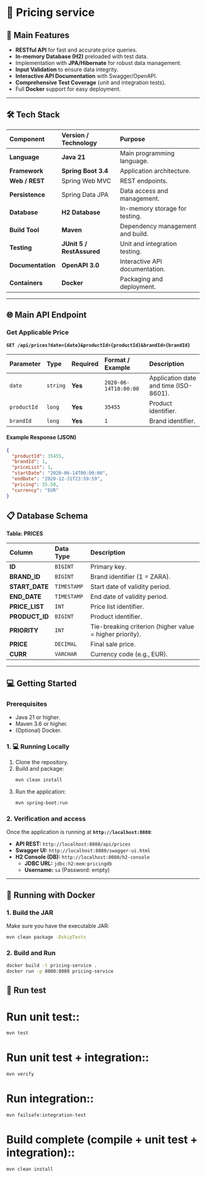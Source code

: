 # 🛒 Pricing service
## 🚀 Main Features

* **RESTful API** for fast and accurate price queries.
* **In-memory Database (H2)** preloaded with test data.
* Implementation with **JPA/Hibernate** for robust data management.
* **Input Validation** to ensure data integrity.
* **Interactive API Documentation** with Swagger/OpenAPI.
* **Comprehensive Test Coverage** (unit and integration tests).
* Full **Docker** support for easy deployment.

---

## 🛠️ Tech Stack

| Component | Version / Technology | Purpose |
| :--- | :--- | :--- |
| **Language** | **Java 21** | Main programming language. |
| **Framework** | **Spring Boot 3.4** | Application architecture. |
| **Web / REST** | Spring Web MVC | REST endpoints. |
| **Persistence** | Spring Data JPA | Data access and management. |
| **Database** | **H2 Database** | In-memory storage for testing. |
| **Build Tool** | **Maven** | Dependency management and build. |
| **Testing** | **JUnit 5 / RestAssured** | Unit and integration testing. |
| **Documentation** | **OpenAPI 3.0** | Interactive API documentation. |
| **Containers** | **Docker** | Packaging and deployment. |

---

## 🌐 Main API Endpoint

### Get Applicable Price

**`GET /api/prices?date={date}&productId={productId}&brandId={brandId}`**

| Parameter | Type | Required | Format / Example | Description |
| :--- | :--- | :--- | :--- | :--- |
| `date` | `string` | **Yes** | `2020-06-14T10:00:00` | Application date and time (ISO-8601). |
| `productId` | `long` | **Yes** | `35455` | Product identifier. |
| `brandId` | `long` | **Yes** | `1` | Brand identifier. |

#### **Example Response (JSON)**

```json
{
  "productId": 35455,
  "brandId": 1,
  "priceList": 1,
  "startDate": "2020-06-14T00:00:00",
  "endDate": "2020-12-31T23:59:59",
  "pricing": 35.50,
  "currency": "EUR"
}
```

## 📋 Database Schema

**Tabla: PRICES**

| Column | Data Type | Description |
| :--- | :--- | :--- |
| **ID** | `BIGINT` | Primary key. |
| **BRAND_ID** | `BIGINT` | Brand identifier (1 = ZARA). |
| **START_DATE** | `TIMESTAMP` | Start date of validity period. |
| **END_DATE** | `TIMESTAMP` | End date of validity period. |
| **PRICE_LIST** | `INT` | Price list identifier. |
| **PRODUCT_ID** | `BIGINT` | Product identifier. |
| **PRIORITY** | `INT` | Tie-breaking criterion (higher value = higher priority). |
| **PRICE** | `DECIMAL` | Final sale price. |
| **CURR** | `VARCHAR` | Currency code (e.g., EUR). |

---

## 💻 Getting Started

### Prerequisites

* Java 21 or higher.
* Maven 3.6 or higher.
* (Optional) Docker.

### 1. 💻 Running Locally

1.  Clone the repository.
2.  Build and package:
    ```bash
    mvn clean install
    ```
3.  Run the application:
    ```bash
    mvn spring-boot:run
    ```

### 2. Verification and access

Once the application is running at **`http://localhost:8080`**:

* **API REST:** `http://localhost:8080/api/prices`
* **Swagger UI:** `http://localhost:8080/swagger-ui.html`
* **H2 Console (DB):** `http://localhost:8080/h2-console`
    * **JDBC URL:** `jdbc:h2:mem:pricingdb`
    * **Username:** `sa` (Password: empty)

---

## 🐳 Running with Docker

### 1. Build the JAR

Make sure you have the executable JAR:

```bash
mvn clean package -DskipTests
```

### 2. Build and Run

```bash
docker build -t pricing-service .
docker run -p 8080:8080 pricing-service
```

## 🧪 Run test
# Run unit test::

```bash
mvn test
```

# Run unit test + integration::

```bash
mvn verify
```

# Run integration::

```bash
mvn failsafe:integration-test
```

# Build complete (compile + unit test + integration)::
```bash
mvn clean install
```